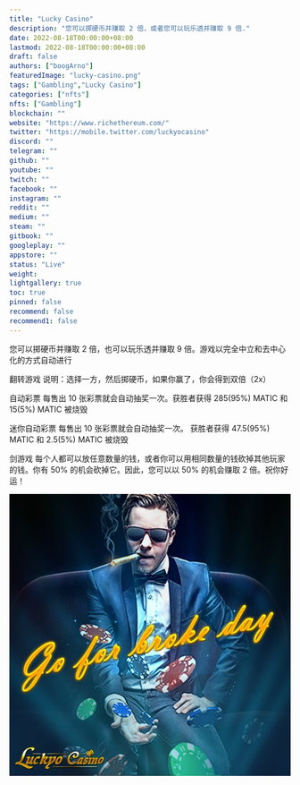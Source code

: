 ```yaml
---
title: "Lucky Casino"
description: "您可以掷硬币并赚取 2 倍，或者您可以玩乐透并赚取 9 倍."
date: 2022-08-18T00:00:00+08:00
lastmod: 2022-08-18T00:00:00+08:00
draft: false
authors: ["boogArno"]
featuredImage: "lucky-casino.png"
tags: ["Gambling","Lucky Casino"]
categories: ["nfts"]
nfts: ["Gambling"]
blockchain: ""
website: "https://www.richethereum.com/"
twitter: "https://mobile.twitter.com/luckyocasino"
discord: ""
telegram: ""
github: ""
youtube: ""
twitch: ""
facebook: ""
instagram: ""
reddit: ""
medium: ""
steam: ""
gitbook: ""
googleplay: ""
appstore: ""
status: "Live"
weight: 
lightgallery: true
toc: true
pinned: false
recommend: false
recommend1: false
---
```

您可以掷硬币并赚取 2 倍，也可以玩乐透并赚取 9 倍。游戏以完全中立和去中心化的方式自动进行

翻转游戏    说明：选择一方，然后掷硬币，如果你赢了，你会得到双倍（2x）

自动彩票   每售出 10 张彩票就会自动抽奖一次。获胜者获得 285(95%) MATIC 和 15(5%) MATIC 被烧毁

迷你自动彩票  每售出 10 张彩票就会自动抽奖一次。 获胜者获得 47.5(95%) MATIC 和 2.5(5%) MATIC 被烧毁

剑游戏   每个人都可以放任意数量的钱，或者你可以用相同数量的钱砍掉其他玩家的钱。你有 50% 的机会砍掉它。因此，您可以以 50% 的机会赚取 2 倍。祝你好运！

![CfPz-6eVAAAMJxK](CfPz-6eVAAAMJxK.jpg)